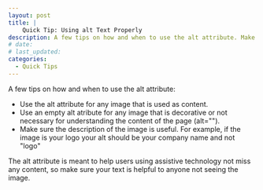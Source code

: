 ```yaml
---
layout: post
title: |
    Quick Tip: Using alt Text Properly
description: A few tips on how and when to use the alt attribute. Make sure your text is helpful and most importantly meaningful.
# date:
# last_updated:
categories:
  - Quick Tips
---
```

A few tips on how and when to use the alt attribute:

- Use the alt attribute for any image that is used as content.
- Use an empty alt atribute for any image that is decorative or not necessary for understanding the content of the page (alt="").
- Make sure the description of the image is useful. For example, if the image is your logo your alt should be your company name and not "logo"

The alt attribute is meant to help users using assistive technology not miss any content, so make sure your text is helpful to anyone not seeing the image.
